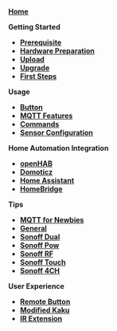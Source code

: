[**Home**](https://github.com/arendst/Sonoff-Tasmota/wiki) 

**Getting Started**
- [**Prerequisite**](Prerequisite)
- [**Hardware Preparation**](Hardware-Preparation)
- [**Upload**](Upload)
- [**Upgrade**](Upgrade)
- [**First Steps**](Initital-Configuration)

**Usage**
- [**Button**](Button-usage)
- [**MQTT Features**](MQTT-Features)
- [**Commands**](Commands)
- [**Sensor Configuration**](Sensor-Configuration)

**Home Automation Integration**
- [**openHAB**](openHAB)
- [**Domoticz**](Domoticz)
- [**Home Assistant**](Home-Assistant)
- [**HomeBridge**](Homebridge)

**Tips**
- [**MQTT for Newbies**](MQTT-for-Newbies)
- [**General**](Tips)
- [**Sonoff Dual**](Sonoff-Dual)
- [**Sonoff Pow**](Sonoff-Pow)
- [**Sonoff RF**](Sonoff-RF)
- [**Sonoff Touch**](Sonoff-4CH)
- [**Sonoff 4CH**](Sonoff-4CH)

**User Experience**
- [**Remote Button**](Control-a-Sonoff-using-a-remote-button)
- [**Modified Kaku**](Modify-KaKu-to-WKaKu-Power-Socket)
- [**IR Extension**](https://github.com/altelch/SonoffIR "IR extension")
